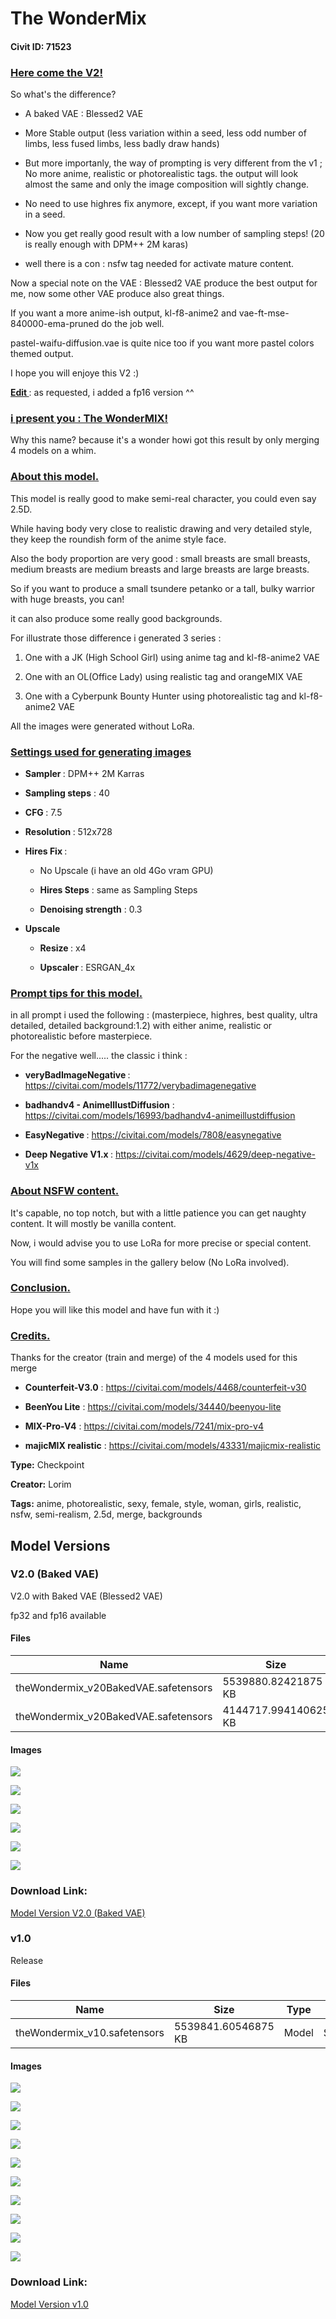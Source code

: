 # The WonderMix

#### Civit ID: 71523

<h3 id="heading-9458"><strong><u>Here come the V2!</u></strong></h3><p>So what's the difference?</p><ul><li><p>A baked VAE : Blessed2 VAE</p></li><li><p>More Stable output (less variation within a seed, less odd number of limbs, less fused limbs, less badly draw hands)</p></li><li><p>But more importanly, the way of prompting is very different from the v1 ; No more anime, realistic or photorealistic tags. the output will look almost the same and only the image composition will sightly change.</p></li><li><p>No need to use highres fix anymore, except, if you want more variation in a seed.</p></li><li><p>Now you get really good result with a low number of sampling steps! (20 is really enough with DPM++ 2M karas)</p></li><li><p>well there is a con : nsfw tag needed for activate mature content.</p></li></ul><p></p><p>Now a special note on the VAE : Blessed2 VAE produce the best output for me, now some other VAE produce also great things.</p><p>If you want a more anime-ish output, kl-f8-anime2 and vae-ft-mse-840000-ema-pruned do the job well.</p><p>pastel-waifu-diffusion.vae is quite nice too if you want more pastel colors themed output.</p><p></p><p>I hope you will enjoye this V2 :)</p><p></p><p><strong><u>Edit </u></strong>: as requested, i added a fp16 version ^^</p><h3 id="heading-9459"><strong><u>i present you : The WonderMIX!</u></strong></h3><p>Why this name? because it's a wonder howi got this result by only merging 4 models on a whim.</p><p></p><h3 id="heading-9460"><strong><u>About this model.</u></strong></h3><p>This model is really good to make semi-real character, you could even say 2.5D.</p><p>While having body very close to realistic drawing and very detailed style, they keep the roundish form of the anime style face.</p><p>Also the body proportion are very good : small breasts are small breasts, medium breasts are medium breasts and large breasts are large breasts.</p><p>So if you want to produce a small tsundere petanko or a tall, bulky warrior with huge breasts, you can!</p><p>it can also produce some really good backgrounds.</p><p></p><p>For illustrate those difference i generated 3 series :</p><ol><li><p>One with a JK (High School Girl) using anime tag and kl-f8-anime2 VAE</p></li><li><p>One with an OL(Office Lady) using realistic tag and orangeMIX VAE</p></li><li><p>One with a Cyberpunk Bounty Hunter using photorealistic tag and kl-f8-anime2 VAE</p></li></ol><p>All the images were generated without LoRa.</p><p></p><h3 id="heading-9461"><strong><u>Settings used for generating images</u></strong></h3><ul><li><p><strong>Sampler </strong>: DPM++ 2M Karras</p></li><li><p><strong>Sampling steps</strong> : 40</p></li><li><p><strong>CFG </strong>: 7.5</p></li><li><p><strong>Resolution </strong>: 512x728</p></li><li><p><strong>Hires Fix </strong>:</p><ul><li><p>No Upscale (i have an old 4Go vram GPU)</p></li><li><p><strong>Hires Steps</strong> : same as Sampling Steps</p></li><li><p><strong>Denoising strength</strong> : 0.3</p></li></ul></li><li><p><strong>Upscale</strong></p><ul><li><p><strong>Resize </strong>: x4</p></li><li><p><strong>Upscaler </strong>: ESRGAN_4x</p></li></ul></li></ul><p></p><h3 id="heading-9462"><strong><u>Prompt tips for this model.</u></strong></h3><p>in all prompt i used the following : (masterpiece, highres, best quality, ultra detailed, detailed background:1.2) with either anime, realistic or photorealistic before masterpiece.</p><p></p><p>For the negative well..... the classic i think :</p><ul><li><p><strong>veryBadImageNegative </strong>: <a target="_blank" rel="ugc" href="https://civitai.com/models/11772/verybadimagenegative">https://civitai.com/models/11772/verybadimagenegative</a></p></li><li><p><strong>badhandv4 - AnimeIllustDiffusion</strong> : <a target="_blank" rel="ugc" href="https://civitai.com/models/16993/badhandv4-animeillustdiffusion">https://civitai.com/models/16993/badhandv4-animeillustdiffusion</a></p></li><li><p><strong>EasyNegative </strong>: <a target="_blank" rel="ugc" href="https://civitai.com/models/7808/easynegative">https://civitai.com/models/7808/easynegative</a></p></li><li><p><strong>Deep Negative V1.x </strong>: <a target="_blank" rel="ugc" href="https://civitai.com/models/4629/deep-negative-v1x">https://civitai.com/models/4629/deep-negative-v1x</a></p></li></ul><p></p><h3 id="heading-9463"><strong><u>About NSFW content.</u></strong></h3><p>It's capable, no top notch, but with a little patience you can get naughty content. It will mostly be vanilla content.</p><p>Now, i would advise you to use LoRa for more precise or special content.</p><p>You will find some samples in the gallery below (No LoRa involved).</p><p></p><h3 id="heading-9464"><strong><u>Conclusion.</u></strong></h3><p>Hope you will like this model and have fun with it :)</p><p></p><h3 id="heading-9465"><strong><u>Credits.</u></strong></h3><p>Thanks for the creator (train and merge) of the 4 models used for this merge</p><ul><li><p><strong>Counterfeit-V3.0</strong> : <a target="_blank" rel="ugc" href="https://civitai.com/models/4468/counterfeit-v30">https://civitai.com/models/4468/counterfeit-v30</a></p></li><li><p><strong>BeenYou Lite</strong> : <a target="_blank" rel="ugc" href="https://civitai.com/models/34440/beenyou-lite">https://civitai.com/models/34440/beenyou-lite</a></p></li><li><p><strong>MIX-Pro-V4</strong> : <a target="_blank" rel="ugc" href="https://civitai.com/models/7241/mix-pro-v4">https://civitai.com/models/7241/mix-pro-v4</a></p></li><li><p><strong>majicMIX realistic</strong> : <a target="_blank" rel="ugc" href="https://civitai.com/models/43331/majicmix-realistic">https://civitai.com/models/43331/majicmix-realistic</a></p></li></ul>

**Type:** Checkpoint

**Creator:** Lorim

**Tags:** anime, photorealistic, sexy, female, style, woman, girls, realistic, nsfw, semi-realism, 2.5d, merge, backgrounds

## Model Versions

### V2.0 (Baked VAE)

<p>V2.0 with Baked VAE (Blessed2 VAE)</p><p>fp32 and fp16 available</p>

#### Files

| Name | Size | Type | Format | Download Url | AutoV1 | AutoV2 | SHA256 | CRC32 | BLAKE3 |
| --- | --- | --- | --- | --- | --- | --- | --- | --- | --- |
| theWondermix_v20BakedVAE.safetensors | 5539880.82421875 KB | Model | SafeTensor | https://civitai.com/api/download/models/88973?type=Model&format=SafeTensor&size=full&fp=fp32 | 716DC0E5 | CA36272A73 | CA36272A7358D5F33DBE840582D1EF048327268D3C57CA5D141ECF2DDC4791FB | 391B4C07 | 776A2E143B52F91C569289614B9666282AD64A31E4C041FEE84D15CABEDEE813 |
| theWondermix_v20BakedVAE.safetensors | 4144717.994140625 KB | Model | SafeTensor | https://civitai.com/api/download/models/88973 | 0F1DEF57 | 5E3C86DF1B | 5E3C86DF1B4FBAA4B1D98623A310A1B58566DAF71B8DC3FCBE51E3D4C096FDAA | A07F0065 | C3267B57AE997EE11534FE8768E1F978B2C35D76DB450D59E8CED8F50E9A712E |

#### Images

<p><img src="https://image.civitai.com/xG1nkqKTMzGDvpLrqFT7WA/3b33fbc7-66cf-4ff0-a257-9a2a37b18c2d/width=450/1031788.jpeg" /></p>

<p><img src="https://image.civitai.com/xG1nkqKTMzGDvpLrqFT7WA/322ddb0e-84ce-49f8-945e-f13079490266/width=450/1030925.jpeg" /></p>

<p><img src="https://image.civitai.com/xG1nkqKTMzGDvpLrqFT7WA/4af9a14a-a88b-46ec-8623-498ffe71dfb0/width=450/1027346.jpeg" /></p>

<p><img src="https://image.civitai.com/xG1nkqKTMzGDvpLrqFT7WA/d5222872-4bd1-4f1d-b420-5a470daa61b7/width=450/1026932.jpeg" /></p>

<p><img src="https://image.civitai.com/xG1nkqKTMzGDvpLrqFT7WA/a50f5445-c6a0-4874-9983-55a1cee0d835/width=450/1026684.jpeg" /></p>

<p><img src="https://image.civitai.com/xG1nkqKTMzGDvpLrqFT7WA/2651859e-43c2-46e3-af47-e25c19093716/width=450/1026681.jpeg" /></p>

### Download Link:

[Model Version V2.0 (Baked VAE)](https://civitai.com/api/download/models/88973)

### v1.0

<p>Release</p>

#### Files

| Name | Size | Type | Format | Download Url | AutoV1 | AutoV2 | SHA256 | CRC32 | BLAKE3 |
| --- | --- | --- | --- | --- | --- | --- | --- | --- | --- |
| theWondermix_v10.safetensors | 5539841.60546875 KB | Model | SafeTensor | https://civitai.com/api/download/models/76229 | 82C6B6E7 | 52E47A49B8 | 52E47A49B8F8E08C70C797ED424CAEB94BC1062F33563762FDFD9B430B180558 | 058D04CF | B8F728CF700410825980A29E49DB23E71E4DCBE6A8955C65B308BF76302F4DCA |

#### Images

<p><img src="https://image.civitai.com/xG1nkqKTMzGDvpLrqFT7WA/65418720-6089-4b78-b852-e2de46ee3cc9/width=450/853746.jpeg" /></p>

<p><img src="https://image.civitai.com/xG1nkqKTMzGDvpLrqFT7WA/f0e92aa4-029d-4c4a-807d-fdc7217fa8f0/width=450/853688.jpeg" /></p>

<p><img src="https://image.civitai.com/xG1nkqKTMzGDvpLrqFT7WA/36b56962-3a9e-4d3c-8ee4-6255a96535ed/width=450/853687.jpeg" /></p>

<p><img src="https://image.civitai.com/xG1nkqKTMzGDvpLrqFT7WA/05e7c8f3-819c-4c26-89c8-31d3d9da7ea0/width=450/853686.jpeg" /></p>

<p><img src="https://image.civitai.com/xG1nkqKTMzGDvpLrqFT7WA/53eb3729-7227-4b7d-93b5-1b0ccf5159bb/width=450/853689.jpeg" /></p>

<p><img src="https://image.civitai.com/xG1nkqKTMzGDvpLrqFT7WA/cf3ac1c2-1a6c-4cde-8b5a-d4b7c179a99d/width=450/853692.jpeg" /></p>

<p><img src="https://image.civitai.com/xG1nkqKTMzGDvpLrqFT7WA/24cda934-8e13-44c1-a00b-fd4b2d3aab84/width=450/853685.jpeg" /></p>

<p><img src="https://image.civitai.com/xG1nkqKTMzGDvpLrqFT7WA/f80eba75-767c-4d32-9782-5baf2c31afc2/width=450/853690.jpeg" /></p>

<p><img src="https://image.civitai.com/xG1nkqKTMzGDvpLrqFT7WA/80d7b112-7220-462e-a1fc-f4ad1e8e9dc8/width=450/853693.jpeg" /></p>

<p><img src="https://image.civitai.com/xG1nkqKTMzGDvpLrqFT7WA/4d507ca5-c452-438d-b4d7-b811486a9b24/width=450/853691.jpeg" /></p>

### Download Link:

[Model Version v1.0](https://civitai.com/api/download/models/76229)

